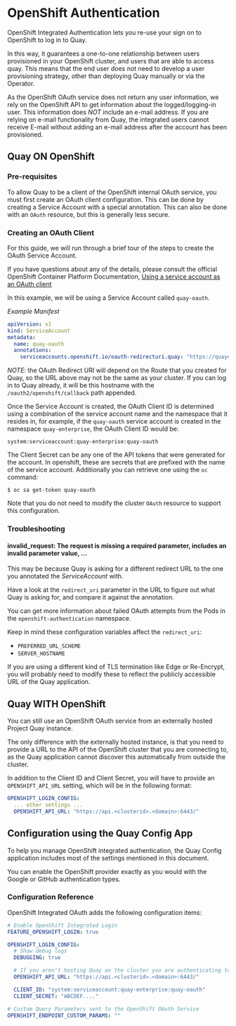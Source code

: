 # OpenShift Authentication #

OpenShift Integrated Authentication lets you re-use your sign on to OpenShift to log in to Quay.

In this way, it guarantees a one-to-one relationship between users provisioned in your OpenShift cluster, and
users that are able to access quay. This means that the end user does not need to develop a user provisioning
strategy, other than deploying Quay manually or via the Operator.

As the OpenShift OAuth service does not return any user information, we rely on the OpenShift API to get information 
about the logged/logging-in user. This information does *NOT* include an e-mail address. If you are relying on e-mail
functionality from Quay, the integrated users cannot receive E-mail without adding an e-mail address after the account
has been provisioned.

## Quay ON OpenShift ##

### Pre-requisites ###

To allow Quay to be a client of the OpenShift internal OAuth service, you must first create an OAuth client
configuration. This can be done by creating a Service Account with a special annotation. This can also be done
with an `OAuth` resource, but this is generally less secure.

### Creating an OAuth Client ###
 
For this guide, we will run through a brief tour of the steps to create the OAuth Service Account. 

If you have questions about any of the details, please consult the official 
OpenShift Container Platform Documentation,
[Using a service account as an OAuth client](https://docs.openshift.com/container-platform/latest/authentication/using-service-accounts-as-oauth-client.html)

In this example, we will be using a Service Account called `quay-oauth`.

*Example Manifest*

```yaml
apiVersion: v1
kind: ServiceAccount
metadata:
  name: quay-oauth
  annotations:
    serviceaccounts.openshift.io/oauth-redirecturi.quay: "https://quayecosystem-quay-quay-enterprise.apps.<clusterid>.<domain>/oauth2/openshift/callback"
```

*NOTE*: the OAuth Redirect URI will depend on the Route that you created for Quay, so the URL above may not be the same
as your cluster. If you can log in to Quay already, it will be this hostname with the `/oauth2/openshift/callback` path
appended.

Once the Service Account is created, the OAuth Client ID is determined using a combination of the service account name
and the namespace that it resides in, for example, if the `quay-oauth` service account is created in the namespace
`quay-enterprise`, the OAuth Client ID would be:

```
system:serviceaccount:quay-enterprise:quay-oauth
```

The Client Secret can be any one of the API tokens that were generated for the account. In openshift, these are
secrets that are prefixed with the name of the service account. Additionally you can retrieve one using the `oc`
command:

```
$ oc sa get-token quay-oauth
```

Note that you do not need to modify the cluster `OAuth` resource to support this configuration.

### Troubleshooting ###

#### invalid_request: The request is missing a required parameter, includes an invalid parameter value, ... ####

This may be because Quay is asking for a different redirect URL to the one you annotated the *ServiceAccount* with.

Have a look at the `redirect_uri` parameter in the URL to figure out what Quay is asking for, and compare it against
the annotation.

You can get more information about failed OAuth attempts from the Pods in the `openshift-authentication` namespace.

Keep in mind these configuration variables affect the `redirect_uri`:

- `PREFERRED_URL_SCHEME`
- `SERVER_HOSTNAME`

If you are using a different kind of TLS termination like Edge or Re-Encrypt, you will probably need to modify these 
to reflect the publicly accessible URL of the Quay application.

## Quay WITH OpenShift ##

You can still use an OpenShift OAuth service from an externally hosted Project Quay instance.

The only difference with the externally hosted instance, is that you need to provide a URL to the API of the OpenShift
cluster that you are connecting to, as the Quay application cannot discover this automatically from outside the cluster.

In addition to the Client ID and Client Secret, you will have to provide an `OPENSHIFT_API_URL` setting, which
will be in the following format:

```yaml
OPENSHIFT_LOGIN_CONFIG:
  ... other settings ...
  OPENSHIFT_API_URL: "https://api.<clusterid>.<domain>:6443/"
```

## Configuration using the Quay Config App ##

To help you manage OpenShift integrated authentication, the Quay Config application includes most of the settings
mentioned in this document.

You can enable the OpenShift provider exactly as you would with the Google or GitHub authentication types.



### Configuration Reference ###

OpenShift Integrated OAuth adds the following configuration items:

```yaml
# Enable OpenShift Integrated Login
FEATURE_OPENSHIFT_LOGIN: true

OPENSHIFT_LOGIN_CONFIG:
  # Show debug logs
  DEBUGGING: true

  # If you aren't hosting Quay on the cluster you are authenticating to, you can specify an external cluster
  OPENSHIFT_API_URL: "https://api.<clusterid>.<domain>:6443/"

  CLIENT_ID: "system:serviceaccount:quay-enterprise:quay-oauth"
  CLIENT_SECRET: "ABCDEF...."

# Custom Query Parameters sent to the OpenShift OAuth Service
OPENSHIFT_ENDPOINT_CUSTOM_PARAMS: ""
```
